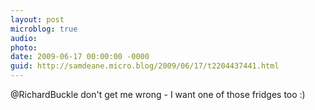 ```yaml
---
layout: post
microblog: true
audio: 
photo: 
date: 2009-06-17 00:00:00 -0000
guid: http://samdeane.micro.blog/2009/06/17/t2204437441.html
---
```

@RichardBuckle don't get me wrong - I want one of those fridges too :)
